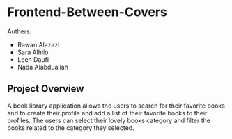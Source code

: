 # Frontend-Between-Covers

Authers:
- Rawan Alazazi
- Sara Alhilo
- Leen Daufi
- Nada Alabduallah

## Project Overview
A book library application allows the users to search for their favorite books and to create their profile and add a list of their favorite books to their profiles.
The users can select their lovely books category and filter the books related to the category they selected.
